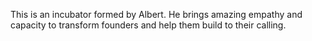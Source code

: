This is an incubator formed by Albert. He brings amazing empathy and capacity to transform founders and help them build to their calling.